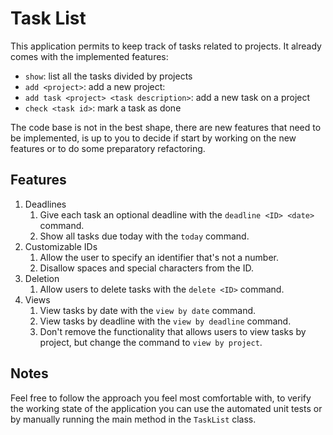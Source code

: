 # Task List

This application permits to keep track of tasks related to projects.
It already comes with the implemented features:
- `show`: list all the tasks divided by projects
- `add <project>`: add a new project:
- `add task <project> <task description>`: add a new task on a project
- `check <task id>`: mark a task as done

The code base is not in the best shape, there are new features that need to be
implemented, is up to you to decide if start by working on the new features or
to do some preparatory refactoring.

## Features

  1. Deadlines
      1. Give each task an optional deadline with the `deadline <ID> <date>` command.
      2. Show all tasks due today with the `today` command.
  2. Customizable IDs
      1. Allow the user to specify an identifier that's not a number.
      2. Disallow spaces and special characters from the ID.
  3. Deletion
      1. Allow users to delete tasks with the `delete <ID>` command.
  4. Views
      1. View tasks by date with the `view by date` command.
      2. View tasks by deadline with the `view by deadline` command.
      3. Don't remove the functionality that allows users to view tasks by project,
         but change the command to `view by project`.

## Notes

Feel free to follow the approach you feel most comfortable with, to verify the
working state of the application you can use the automated unit tests or by
manually running the main method in the `TaskList` class.
